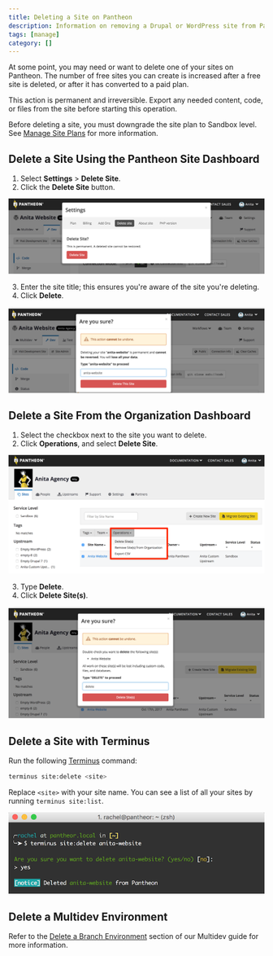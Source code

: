 ```yaml
---
title: Deleting a Site on Pantheon
description: Information on removing a Drupal or WordPress site from Pantheon.
tags: [manage]
category: []
---
```

At some point, you may need or want to delete one of your sites on Pantheon. The number of free sites you can create is increased after a free site is deleted, or after it has converted to a paid plan.

<Alert title="Warning" type="danger">

This action is permanent and irreversible. Export any needed content, code, or files from the site before starting this operation.

Before deleting a site, you must downgrade the site plan to Sandbox level. See [Manage Site Plans](/site-plan/) for more information.

</Alert>

## Delete a Site Using the Pantheon Site Dashboard
1. Select **Settings** > **Delete Site**.
2. Click the **Delete Site** button.

  ![Site Dashboard Operations Delete Site](../images/dashboard/delete-site.png)

3. Enter the site title; this ensures you're aware of the site you're deleting.
4. Click **Delete**.

  ![Site Dashboard Operations Delete Site Confirm](../images/dashboard/delete-site-confirm.png)

## Delete a Site From the Organization Dashboard

1. Select the checkbox next to the site you want to delete.
2. Click **Operations**, and select **Delete Site**.

  ![Organization Dashboard Operations Delete Site](../images/dashboard/org-delete-site.png)

3. Type **Delete**.
4. Click **Delete Site(s)**.

  ![Organization Dashboard Operations Delete Site Confirm](../images/dashboard/org-delete-site-confirm.png)


## Delete a Site with Terminus
Run the following [Terminus](/terminus/) command:

```bash
terminus site:delete <site>
```

<Alert title="Note" type="info">

Replace `<site>` with your site name. You can see a list of all your sites by running `terminus site:list`.

</Alert>

  ![Delete Site via Terminus](../images/delete-site-terminus.png)

## Delete a Multidev Environment
Refer to the [Delete a Branch Environment](/multidev#delete-a-branch-environment) section of our Multidev guide for more information.
